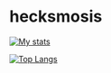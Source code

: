 # hecksmosis

[![My stats](https://github-readme-stats.vercel.app/api?username=hecksmosis&show_icons=true&theme=dark)](https://github.com/anuraghazra/github-readme-stats)

[![Top Langs](https://github-readme-stats.vercel.app/api/top-langs/?username=hecksmosis&theme=dark)](https://github.com/anuraghazra/github-readme-stats)
